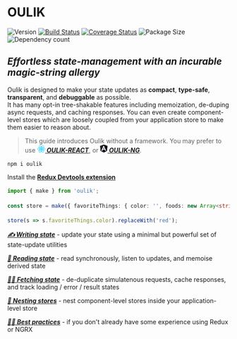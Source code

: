 # OULIK #

![Version](https://img.shields.io/npm/v/oulik.svg)
[![Build Status](https://travis-ci.org/Memeplexx/oulik.svg?branch=master)](https://travis-ci.org/Memeplexx/oulik.svg?branch=master)
[![Coverage Status](https://coveralls.io/repos/github/Memeplexx/oulik/badge.svg?branch=master)](https://coveralls.io/github/Memeplexx/oulik?branch=master)
![Package Size](https://badgen.net/bundlephobia/minzip/oulik)
![Dependency count](https://badgen.net/bundlephobia/dependency-count/oulik)

## ***Effortless state-management with an incurable magic-string allergy*** ##  

Oulik is designed to make your state updates as **compact**, **type-safe**, **transparent**, and **debuggable** as possible.  
It has many opt-in tree-shakable features including memoization, de-duping async requests, and caching responses.
You can even create component-level stores which are loosely coupled from your application store to make them easier to reason about.

> This guide introduces Oulik without a framework. You may prefer to use ***[![](./docs/assets/react.png)&nbsp;OULIK-REACT](./docs/readme-react.md)***, or ***[![](./docs/assets/angular.png)&nbsp;OULIK-NG](./docs/readme-ng.md)***.  

```console
npm i oulik
```
Install the **[Redux Devtools extension](https://chrome.google.com/webstore/detail/redux-devtools/lmhkpmbekcpmknklioeibfkpmmfibljd?hl=en)**
```Typescript
import { make } from 'oulik';

const store = make({ favoriteThings: { color: '', foods: new Array<string>() } });       

store(s => s.favoriteThings.color).replaceWith('red'); 
```
***[✍️ Writing state](./docs/readme-write.md)*** - update your state using a minimal but powerful set of state-update utilities

***[📖 Reading state](./docs/readme-read.md)*** - read synchronously, listen to updates, and memoise derived state

***[🐕‍🦺 Fetching state](./docs/readme-fetch.md)*** - de-duplicate simulatenous requests, cache responses, and track loading / error / result states

***[🥚 Nesting stores](./docs/readme-fetch.md)*** - nest component-level stores inside your application-level store

***[👩‍🎓 Best practices](./docs/best-practices.md)*** - if you don't already have some experience using Redux or NGRX
